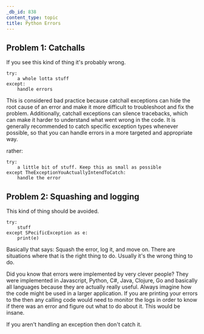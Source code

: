```yaml
---
_db_id: 838
content_type: topic
title: Python Errors
---
```


## Problem 1: Catchalls

If you see this kind of thing it's probably wrong.

```
try:
    a whole lotta stuff
except:
    handle errors
```

This is considered bad practice because catchall exceptions can hide the root cause of an error and make it more difficult to troubleshoot and fix the problem. Additionally, catchall exceptions can silence tracebacks, which can make it harder to understand what went wrong in the code. It is generally recommended to catch specific exception types whenever possible, so that you can handle errors in a more targeted and appropriate way.

rather:

```
try: 
    a little bit of stuff. Keep this as small as possible
except TheExceptionYouActuallyIntendToCatch:
    handle the error
```

## Problem 2: Squashing and logging

This kind of thing should be avoided. 

```
try:
    stuff
except SPecificException as e:
    print(e)
```

Basically that says: Squash the error, log it, and move on. There are situations where that is the right thing to do. Usually it's the wrong thing to do. 

Did you know that errors were implemented by very clever people? They were implemented in Javascript, Python, C#, Java, Clojure, Go and basically all languages because they are actually really useful. Always imagine how the code might be used in a larger application. If you are printing your errors to the then any calling code would need to monitor the logs in order to know if there was an error and figure out what to do about it. This would be insane. 

If you aren't handling an exception then don't catch it.